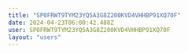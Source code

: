 ```yaml
---
title: "SP0FRWT9TYM23YQ5A3G8Z200KVD4VHHBP91XQ70F"
date: 2024-04-23T06:00:42.488Z
user: SP0FRWT9TYM23YQ5A3G8Z200KVD4VHHBP91XQ70F
layout: "users"
---
```

    
